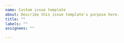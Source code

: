 ```yaml
---
name: Custom issue template
about: Describe this issue template's purpose here.
title: ""
labels: ""
assignees: ""

---
```


